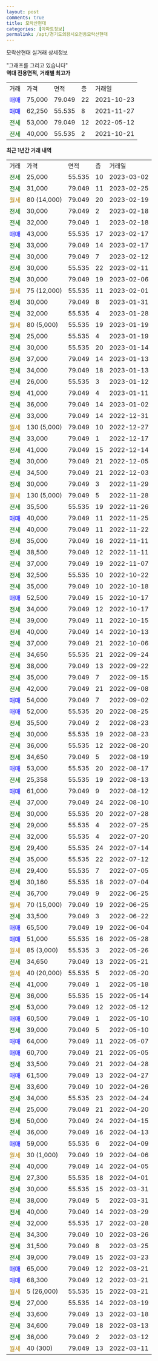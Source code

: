```yaml
---
layout: post
comments: true
title: 모락산현대
categories: [아파트정보]
permalink: /apt/경기도의왕시오전동모락산현대
---
```


모락산현대 실거래 상세정보

<script type="text/javascript">
  google.charts.load('current', {'packages':['line', 'corechart']});
  google.charts.setOnLoadCallback(drawChart);

  function drawChart() {
    var data = new google.visualization.DataTable();
    data.addColumn('date', '거래일');
    data.addColumn('number', "매매");
    data.addColumn('number', "전세");
    data.addColumn('number', "전매");

    data.addRows([[new Date(Date.parse("2023-03-02")), null, 25000, null], [new Date(Date.parse("2023-02-25")), null, 31000, null], [new Date(Date.parse("2023-02-19")), null, null, null], [new Date(Date.parse("2023-02-18")), null, 30000, null], [new Date(Date.parse("2023-02-18")), null, 32000, null], [new Date(Date.parse("2023-02-17")), 43000, null, null], [new Date(Date.parse("2023-02-17")), null, 33000, null], [new Date(Date.parse("2023-02-12")), null, 30000, null], [new Date(Date.parse("2023-02-11")), null, 30000, null], [new Date(Date.parse("2023-02-06")), null, 30000, null], [new Date(Date.parse("2023-02-01")), null, null, null], [new Date(Date.parse("2023-01-31")), null, 30000, null], [new Date(Date.parse("2023-01-28")), null, 32000, null], [new Date(Date.parse("2023-01-19")), null, null, null], [new Date(Date.parse("2023-01-19")), null, 25000, null], [new Date(Date.parse("2023-01-14")), null, 30000, null], [new Date(Date.parse("2023-01-13")), null, 37000, null], [new Date(Date.parse("2023-01-13")), null, 34000, null], [new Date(Date.parse("2023-01-12")), null, 26000, null], [new Date(Date.parse("2023-01-11")), null, 41000, null], [new Date(Date.parse("2023-01-02")), null, 36000, null], [new Date(Date.parse("2022-12-31")), null, 33000, null], [new Date(Date.parse("2022-12-27")), null, null, null], [new Date(Date.parse("2022-12-17")), null, 33000, null], [new Date(Date.parse("2022-12-14")), null, 41000, null], [new Date(Date.parse("2022-12-05")), null, 30000, null], [new Date(Date.parse("2022-12-03")), null, 34500, null], [new Date(Date.parse("2022-11-29")), null, 30000, null], [new Date(Date.parse("2022-11-28")), null, null, null], [new Date(Date.parse("2022-11-26")), null, 35500, null], [new Date(Date.parse("2022-11-25")), 40000, null, null], [new Date(Date.parse("2022-11-22")), null, 40000, null], [new Date(Date.parse("2022-11-11")), null, 35000, null], [new Date(Date.parse("2022-11-11")), null, 38500, null], [new Date(Date.parse("2022-11-07")), null, 37000, null], [new Date(Date.parse("2022-10-22")), null, 32500, null], [new Date(Date.parse("2022-10-18")), null, 35000, null], [new Date(Date.parse("2022-10-17")), 52500, null, null], [new Date(Date.parse("2022-10-17")), null, 34000, null], [new Date(Date.parse("2022-10-15")), null, 39000, null], [new Date(Date.parse("2022-10-13")), null, 40000, null], [new Date(Date.parse("2022-10-06")), null, 37000, null], [new Date(Date.parse("2022-09-24")), null, 34650, null], [new Date(Date.parse("2022-09-22")), null, 38000, null], [new Date(Date.parse("2022-09-15")), null, 35000, null], [new Date(Date.parse("2022-09-08")), null, 42000, null], [new Date(Date.parse("2022-09-02")), 54000, null, null], [new Date(Date.parse("2022-08-25")), 52000, null, null], [new Date(Date.parse("2022-08-23")), null, 35500, null], [new Date(Date.parse("2022-08-23")), null, 30000, null], [new Date(Date.parse("2022-08-20")), null, 36000, null], [new Date(Date.parse("2022-08-19")), null, 34650, null], [new Date(Date.parse("2022-08-17")), 53000, null, null], [new Date(Date.parse("2022-08-13")), null, 25358, null], [new Date(Date.parse("2022-08-12")), 61000, null, null], [new Date(Date.parse("2022-08-10")), null, 37000, null], [new Date(Date.parse("2022-07-28")), null, 30000, null], [new Date(Date.parse("2022-07-25")), null, 29000, null], [new Date(Date.parse("2022-07-20")), null, 32000, null], [new Date(Date.parse("2022-07-14")), null, 29400, null], [new Date(Date.parse("2022-07-12")), null, 35000, null], [new Date(Date.parse("2022-07-05")), null, 29400, null], [new Date(Date.parse("2022-07-04")), null, 30160, null], [new Date(Date.parse("2022-06-25")), null, 36700, null], [new Date(Date.parse("2022-06-25")), null, null, null], [new Date(Date.parse("2022-06-22")), null, 33500, null], [new Date(Date.parse("2022-06-04")), 65500, null, null], [new Date(Date.parse("2022-05-28")), 51000, null, null], [new Date(Date.parse("2022-05-26")), null, null, null], [new Date(Date.parse("2022-05-21")), null, 34650, null], [new Date(Date.parse("2022-05-20")), null, null, null], [new Date(Date.parse("2022-05-18")), null, 41000, null], [new Date(Date.parse("2022-05-14")), null, 36000, null], [new Date(Date.parse("2022-05-12")), null, 53000, null], [new Date(Date.parse("2022-05-10")), 60500, null, null], [new Date(Date.parse("2022-05-10")), null, 39000, null], [new Date(Date.parse("2022-05-07")), 64000, null, null], [new Date(Date.parse("2022-05-05")), 60700, null, null], [new Date(Date.parse("2022-04-28")), null, 33500, null], [new Date(Date.parse("2022-04-27")), 61500, null, null], [new Date(Date.parse("2022-04-26")), null, 33600, null], [new Date(Date.parse("2022-04-24")), null, 34000, null], [new Date(Date.parse("2022-04-20")), null, 25000, null], [new Date(Date.parse("2022-04-15")), null, 50000, null], [new Date(Date.parse("2022-04-13")), null, 36000, null], [new Date(Date.parse("2022-04-09")), 59000, null, null], [new Date(Date.parse("2022-04-06")), null, null, null], [new Date(Date.parse("2022-04-05")), null, 40000, null], [new Date(Date.parse("2022-04-01")), null, 27300, null], [new Date(Date.parse("2022-03-31")), null, 30000, null], [new Date(Date.parse("2022-03-31")), null, 38000, null], [new Date(Date.parse("2022-03-29")), null, 40000, null], [new Date(Date.parse("2022-03-28")), null, 32000, null], [new Date(Date.parse("2022-03-26")), null, 34300, null], [new Date(Date.parse("2022-03-25")), null, 31500, null], [new Date(Date.parse("2022-03-23")), null, 39000, null], [new Date(Date.parse("2022-03-21")), 65000, null, null], [new Date(Date.parse("2022-03-21")), 68300, null, null], [new Date(Date.parse("2022-03-21")), null, null, null], [new Date(Date.parse("2022-03-19")), null, 27000, null], [new Date(Date.parse("2022-03-18")), null, 33600, null], [new Date(Date.parse("2022-03-13")), null, 34600, null], [new Date(Date.parse("2022-03-12")), null, 36000, null], [new Date(Date.parse("2022-03-11")), null, null, null]]);

    var options = {
      hAxis: {
        format: 'yyyy/MM/dd'
      },    
      lineWidth: 0,
      pointsVisible: true,    
      title: '최근 1년간 유형별 실거래가 분포',
      legend: { position: 'bottom' }
    };

    var formatter = new google.visualization.NumberFormat({pattern:'###,###'} );
    formatter.format(data, 1);
    formatter.format(data, 2);
    
    setTimeout(function() {
        var chart = new google.visualization.LineChart(document.getElementById('columnchart_material'));
        chart.draw(data, (options));
        document.getElementById('loading').style.display = 'none';
    }, 200);
  }
</script>


<div id="loading" style="z-index:20; display: block; margin-left: 0px">"그래프를 그리고 있습니다"</div>
<div id="columnchart_material" style="width: 95%; margin-left: 0px; display: block"></div>
<!-- contents start -->
<b>역대 전용면적, 거래별 최고가</b>
<table class="sortable">
    <tr>
      <td>거래</td>
      <td>가격</td>
      <td>면적</td>
      <td>층</td>
      <td>거래일</td>
    </tr>
        <tr>
          <td><a style="color: blue">매매</a></td>
          <td>75,000</td>
          <td>79.049</td>
          <td>22</td>
          <td>2021-10-23</td>
        </tr>            <tr>
          <td><a style="color: blue">매매</a></td>
          <td>62,250</td>
          <td>55.535</td>
          <td>8</td>
          <td>2021-11-27</td>
        </tr>        
        <tr>
              <td><a style="color: darkgreen">전세</a></td>
              <td>53,000</td>
              <td>79.049</td>
              <td>12</td>
              <td>2022-05-12</td>
            </tr>            <tr>
              <td><a style="color: darkgreen">전세</a></td>
              <td>40,000</td>
              <td>55.535</td>
              <td>2</td>
              <td>2021-10-21</td>
            </tr>        
    
</table>

<b>최근 1년간 거래 내역</b>

<table class="sortable">
    <tr>
      <td>거래</td>
      <td>가격</td>
      <td>면적</td>
      <td>층</td>
      <td>거래일</td>
    </tr>
    <tr>
      <td><a style="color: darkgreen">전세</a></td>
      <td>25,000</td>
      <td>55.535</td>
      <td>10</td>
      <td>2023-03-02</td>
    </tr>          <tr>
      <td><a style="color: darkgreen">전세</a></td>
      <td>31,000</td>
      <td>79.049</td>
      <td>11</td>
      <td>2023-02-25</td>
    </tr>          <tr>
      <td><a style="color: darkgoldenrod">월세</a></td>
      <td>80 (14,000)</td>
      <td>79.049</td>
      <td>20</td>
      <td>2023-02-19</td>
    </tr>          <tr>
      <td><a style="color: darkgreen">전세</a></td>
      <td>30,000</td>
      <td>79.049</td>
      <td>2</td>
      <td>2023-02-18</td>
    </tr>          <tr>
      <td><a style="color: darkgreen">전세</a></td>
      <td>32,000</td>
      <td>79.049</td>
      <td>1</td>
      <td>2023-02-18</td>
    </tr>          <tr>
      <td><a style="color: blue">매매</a></td>
      <td>43,000</td>
      <td>55.535</td>
      <td>17</td>
      <td>2023-02-17</td>
    </tr>          <tr>
      <td><a style="color: darkgreen">전세</a></td>
      <td>33,000</td>
      <td>79.049</td>
      <td>14</td>
      <td>2023-02-17</td>
    </tr>          <tr>
      <td><a style="color: darkgreen">전세</a></td>
      <td>30,000</td>
      <td>79.049</td>
      <td>7</td>
      <td>2023-02-12</td>
    </tr>          <tr>
      <td><a style="color: darkgreen">전세</a></td>
      <td>30,000</td>
      <td>55.535</td>
      <td>22</td>
      <td>2023-02-11</td>
    </tr>          <tr>
      <td><a style="color: darkgreen">전세</a></td>
      <td>30,000</td>
      <td>79.049</td>
      <td>19</td>
      <td>2023-02-06</td>
    </tr>          <tr>
      <td><a style="color: darkgoldenrod">월세</a></td>
      <td>75 (12,000)</td>
      <td>55.535</td>
      <td>11</td>
      <td>2023-02-01</td>
    </tr>          <tr>
      <td><a style="color: darkgreen">전세</a></td>
      <td>30,000</td>
      <td>79.049</td>
      <td>8</td>
      <td>2023-01-31</td>
    </tr>          <tr>
      <td><a style="color: darkgreen">전세</a></td>
      <td>32,000</td>
      <td>55.535</td>
      <td>4</td>
      <td>2023-01-28</td>
    </tr>          <tr>
      <td><a style="color: darkgoldenrod">월세</a></td>
      <td>80 (5,000)</td>
      <td>55.535</td>
      <td>19</td>
      <td>2023-01-19</td>
    </tr>          <tr>
      <td><a style="color: darkgreen">전세</a></td>
      <td>25,000</td>
      <td>55.535</td>
      <td>4</td>
      <td>2023-01-19</td>
    </tr>          <tr>
      <td><a style="color: darkgreen">전세</a></td>
      <td>30,000</td>
      <td>55.535</td>
      <td>20</td>
      <td>2023-01-14</td>
    </tr>          <tr>
      <td><a style="color: darkgreen">전세</a></td>
      <td>37,000</td>
      <td>79.049</td>
      <td>14</td>
      <td>2023-01-13</td>
    </tr>          <tr>
      <td><a style="color: darkgreen">전세</a></td>
      <td>34,000</td>
      <td>79.049</td>
      <td>18</td>
      <td>2023-01-13</td>
    </tr>          <tr>
      <td><a style="color: darkgreen">전세</a></td>
      <td>26,000</td>
      <td>55.535</td>
      <td>3</td>
      <td>2023-01-12</td>
    </tr>          <tr>
      <td><a style="color: darkgreen">전세</a></td>
      <td>41,000</td>
      <td>79.049</td>
      <td>4</td>
      <td>2023-01-11</td>
    </tr>          <tr>
      <td><a style="color: darkgreen">전세</a></td>
      <td>36,000</td>
      <td>79.049</td>
      <td>14</td>
      <td>2023-01-02</td>
    </tr>          <tr>
      <td><a style="color: darkgreen">전세</a></td>
      <td>33,000</td>
      <td>79.049</td>
      <td>14</td>
      <td>2022-12-31</td>
    </tr>          <tr>
      <td><a style="color: darkgoldenrod">월세</a></td>
      <td>130 (5,000)</td>
      <td>79.049</td>
      <td>10</td>
      <td>2022-12-27</td>
    </tr>          <tr>
      <td><a style="color: darkgreen">전세</a></td>
      <td>33,000</td>
      <td>79.049</td>
      <td>1</td>
      <td>2022-12-17</td>
    </tr>          <tr>
      <td><a style="color: darkgreen">전세</a></td>
      <td>41,000</td>
      <td>79.049</td>
      <td>15</td>
      <td>2022-12-14</td>
    </tr>          <tr>
      <td><a style="color: darkgreen">전세</a></td>
      <td>30,000</td>
      <td>79.049</td>
      <td>21</td>
      <td>2022-12-05</td>
    </tr>          <tr>
      <td><a style="color: darkgreen">전세</a></td>
      <td>34,500</td>
      <td>79.049</td>
      <td>21</td>
      <td>2022-12-03</td>
    </tr>          <tr>
      <td><a style="color: darkgreen">전세</a></td>
      <td>30,000</td>
      <td>79.049</td>
      <td>3</td>
      <td>2022-11-29</td>
    </tr>          <tr>
      <td><a style="color: darkgoldenrod">월세</a></td>
      <td>130 (5,000)</td>
      <td>79.049</td>
      <td>5</td>
      <td>2022-11-28</td>
    </tr>          <tr>
      <td><a style="color: darkgreen">전세</a></td>
      <td>35,500</td>
      <td>55.535</td>
      <td>19</td>
      <td>2022-11-26</td>
    </tr>          <tr>
      <td><a style="color: blue">매매</a></td>
      <td>40,000</td>
      <td>79.049</td>
      <td>11</td>
      <td>2022-11-25</td>
    </tr>          <tr>
      <td><a style="color: darkgreen">전세</a></td>
      <td>40,000</td>
      <td>79.049</td>
      <td>11</td>
      <td>2022-11-22</td>
    </tr>          <tr>
      <td><a style="color: darkgreen">전세</a></td>
      <td>35,000</td>
      <td>79.049</td>
      <td>16</td>
      <td>2022-11-11</td>
    </tr>          <tr>
      <td><a style="color: darkgreen">전세</a></td>
      <td>38,500</td>
      <td>79.049</td>
      <td>12</td>
      <td>2022-11-11</td>
    </tr>          <tr>
      <td><a style="color: darkgreen">전세</a></td>
      <td>37,000</td>
      <td>79.049</td>
      <td>19</td>
      <td>2022-11-07</td>
    </tr>          <tr>
      <td><a style="color: darkgreen">전세</a></td>
      <td>32,500</td>
      <td>55.535</td>
      <td>10</td>
      <td>2022-10-22</td>
    </tr>          <tr>
      <td><a style="color: darkgreen">전세</a></td>
      <td>35,000</td>
      <td>79.049</td>
      <td>10</td>
      <td>2022-10-18</td>
    </tr>          <tr>
      <td><a style="color: blue">매매</a></td>
      <td>52,500</td>
      <td>79.049</td>
      <td>15</td>
      <td>2022-10-17</td>
    </tr>          <tr>
      <td><a style="color: darkgreen">전세</a></td>
      <td>34,000</td>
      <td>79.049</td>
      <td>12</td>
      <td>2022-10-17</td>
    </tr>          <tr>
      <td><a style="color: darkgreen">전세</a></td>
      <td>39,000</td>
      <td>79.049</td>
      <td>11</td>
      <td>2022-10-15</td>
    </tr>          <tr>
      <td><a style="color: darkgreen">전세</a></td>
      <td>40,000</td>
      <td>79.049</td>
      <td>14</td>
      <td>2022-10-13</td>
    </tr>          <tr>
      <td><a style="color: darkgreen">전세</a></td>
      <td>37,000</td>
      <td>79.049</td>
      <td>21</td>
      <td>2022-10-06</td>
    </tr>          <tr>
      <td><a style="color: darkgreen">전세</a></td>
      <td>34,650</td>
      <td>55.535</td>
      <td>21</td>
      <td>2022-09-24</td>
    </tr>          <tr>
      <td><a style="color: darkgreen">전세</a></td>
      <td>38,000</td>
      <td>79.049</td>
      <td>13</td>
      <td>2022-09-22</td>
    </tr>          <tr>
      <td><a style="color: darkgreen">전세</a></td>
      <td>35,000</td>
      <td>79.049</td>
      <td>7</td>
      <td>2022-09-15</td>
    </tr>          <tr>
      <td><a style="color: darkgreen">전세</a></td>
      <td>42,000</td>
      <td>79.049</td>
      <td>21</td>
      <td>2022-09-08</td>
    </tr>          <tr>
      <td><a style="color: blue">매매</a></td>
      <td>54,000</td>
      <td>79.049</td>
      <td>7</td>
      <td>2022-09-02</td>
    </tr>          <tr>
      <td><a style="color: blue">매매</a></td>
      <td>52,000</td>
      <td>55.535</td>
      <td>20</td>
      <td>2022-08-25</td>
    </tr>          <tr>
      <td><a style="color: darkgreen">전세</a></td>
      <td>35,500</td>
      <td>79.049</td>
      <td>2</td>
      <td>2022-08-23</td>
    </tr>          <tr>
      <td><a style="color: darkgreen">전세</a></td>
      <td>30,000</td>
      <td>55.535</td>
      <td>19</td>
      <td>2022-08-23</td>
    </tr>          <tr>
      <td><a style="color: darkgreen">전세</a></td>
      <td>36,000</td>
      <td>55.535</td>
      <td>12</td>
      <td>2022-08-20</td>
    </tr>          <tr>
      <td><a style="color: darkgreen">전세</a></td>
      <td>34,650</td>
      <td>79.049</td>
      <td>5</td>
      <td>2022-08-19</td>
    </tr>          <tr>
      <td><a style="color: blue">매매</a></td>
      <td>53,000</td>
      <td>55.535</td>
      <td>20</td>
      <td>2022-08-17</td>
    </tr>          <tr>
      <td><a style="color: darkgreen">전세</a></td>
      <td>25,358</td>
      <td>55.535</td>
      <td>19</td>
      <td>2022-08-13</td>
    </tr>          <tr>
      <td><a style="color: blue">매매</a></td>
      <td>61,000</td>
      <td>79.049</td>
      <td>9</td>
      <td>2022-08-12</td>
    </tr>          <tr>
      <td><a style="color: darkgreen">전세</a></td>
      <td>37,000</td>
      <td>79.049</td>
      <td>24</td>
      <td>2022-08-10</td>
    </tr>          <tr>
      <td><a style="color: darkgreen">전세</a></td>
      <td>30,000</td>
      <td>55.535</td>
      <td>20</td>
      <td>2022-07-28</td>
    </tr>          <tr>
      <td><a style="color: darkgreen">전세</a></td>
      <td>29,000</td>
      <td>55.535</td>
      <td>4</td>
      <td>2022-07-25</td>
    </tr>          <tr>
      <td><a style="color: darkgreen">전세</a></td>
      <td>32,000</td>
      <td>55.535</td>
      <td>4</td>
      <td>2022-07-20</td>
    </tr>          <tr>
      <td><a style="color: darkgreen">전세</a></td>
      <td>29,400</td>
      <td>55.535</td>
      <td>24</td>
      <td>2022-07-14</td>
    </tr>          <tr>
      <td><a style="color: darkgreen">전세</a></td>
      <td>35,000</td>
      <td>55.535</td>
      <td>22</td>
      <td>2022-07-12</td>
    </tr>          <tr>
      <td><a style="color: darkgreen">전세</a></td>
      <td>29,400</td>
      <td>55.535</td>
      <td>7</td>
      <td>2022-07-05</td>
    </tr>          <tr>
      <td><a style="color: darkgreen">전세</a></td>
      <td>30,160</td>
      <td>55.535</td>
      <td>18</td>
      <td>2022-07-04</td>
    </tr>          <tr>
      <td><a style="color: darkgreen">전세</a></td>
      <td>36,700</td>
      <td>79.049</td>
      <td>9</td>
      <td>2022-06-25</td>
    </tr>          <tr>
      <td><a style="color: darkgoldenrod">월세</a></td>
      <td>70 (15,000)</td>
      <td>79.049</td>
      <td>19</td>
      <td>2022-06-25</td>
    </tr>          <tr>
      <td><a style="color: darkgreen">전세</a></td>
      <td>33,500</td>
      <td>79.049</td>
      <td>3</td>
      <td>2022-06-22</td>
    </tr>          <tr>
      <td><a style="color: blue">매매</a></td>
      <td>65,500</td>
      <td>79.049</td>
      <td>19</td>
      <td>2022-06-04</td>
    </tr>          <tr>
      <td><a style="color: blue">매매</a></td>
      <td>51,000</td>
      <td>55.535</td>
      <td>16</td>
      <td>2022-05-28</td>
    </tr>          <tr>
      <td><a style="color: darkgoldenrod">월세</a></td>
      <td>85 (3,000)</td>
      <td>55.535</td>
      <td>3</td>
      <td>2022-05-26</td>
    </tr>          <tr>
      <td><a style="color: darkgreen">전세</a></td>
      <td>34,650</td>
      <td>79.049</td>
      <td>13</td>
      <td>2022-05-21</td>
    </tr>          <tr>
      <td><a style="color: darkgoldenrod">월세</a></td>
      <td>40 (20,000)</td>
      <td>55.535</td>
      <td>5</td>
      <td>2022-05-20</td>
    </tr>          <tr>
      <td><a style="color: darkgreen">전세</a></td>
      <td>41,000</td>
      <td>79.049</td>
      <td>1</td>
      <td>2022-05-18</td>
    </tr>          <tr>
      <td><a style="color: darkgreen">전세</a></td>
      <td>36,000</td>
      <td>55.535</td>
      <td>15</td>
      <td>2022-05-14</td>
    </tr>          <tr>
      <td><a style="color: darkgreen">전세</a></td>
      <td>53,000</td>
      <td>79.049</td>
      <td>12</td>
      <td>2022-05-12</td>
    </tr>          <tr>
      <td><a style="color: blue">매매</a></td>
      <td>60,500</td>
      <td>79.049</td>
      <td>1</td>
      <td>2022-05-10</td>
    </tr>          <tr>
      <td><a style="color: darkgreen">전세</a></td>
      <td>39,000</td>
      <td>79.049</td>
      <td>5</td>
      <td>2022-05-10</td>
    </tr>          <tr>
      <td><a style="color: blue">매매</a></td>
      <td>64,000</td>
      <td>79.049</td>
      <td>11</td>
      <td>2022-05-07</td>
    </tr>          <tr>
      <td><a style="color: blue">매매</a></td>
      <td>60,700</td>
      <td>79.049</td>
      <td>21</td>
      <td>2022-05-05</td>
    </tr>          <tr>
      <td><a style="color: darkgreen">전세</a></td>
      <td>33,500</td>
      <td>79.049</td>
      <td>21</td>
      <td>2022-04-28</td>
    </tr>          <tr>
      <td><a style="color: blue">매매</a></td>
      <td>61,500</td>
      <td>79.049</td>
      <td>13</td>
      <td>2022-04-27</td>
    </tr>          <tr>
      <td><a style="color: darkgreen">전세</a></td>
      <td>33,600</td>
      <td>79.049</td>
      <td>10</td>
      <td>2022-04-26</td>
    </tr>          <tr>
      <td><a style="color: darkgreen">전세</a></td>
      <td>34,000</td>
      <td>55.535</td>
      <td>23</td>
      <td>2022-04-24</td>
    </tr>          <tr>
      <td><a style="color: darkgreen">전세</a></td>
      <td>25,000</td>
      <td>79.049</td>
      <td>21</td>
      <td>2022-04-20</td>
    </tr>          <tr>
      <td><a style="color: darkgreen">전세</a></td>
      <td>50,000</td>
      <td>79.049</td>
      <td>24</td>
      <td>2022-04-15</td>
    </tr>          <tr>
      <td><a style="color: darkgreen">전세</a></td>
      <td>36,000</td>
      <td>79.049</td>
      <td>16</td>
      <td>2022-04-13</td>
    </tr>          <tr>
      <td><a style="color: blue">매매</a></td>
      <td>59,000</td>
      <td>55.535</td>
      <td>6</td>
      <td>2022-04-09</td>
    </tr>          <tr>
      <td><a style="color: darkgoldenrod">월세</a></td>
      <td>30 (1,000)</td>
      <td>79.049</td>
      <td>19</td>
      <td>2022-04-06</td>
    </tr>          <tr>
      <td><a style="color: darkgreen">전세</a></td>
      <td>40,000</td>
      <td>79.049</td>
      <td>14</td>
      <td>2022-04-05</td>
    </tr>          <tr>
      <td><a style="color: darkgreen">전세</a></td>
      <td>27,300</td>
      <td>55.535</td>
      <td>18</td>
      <td>2022-04-01</td>
    </tr>          <tr>
      <td><a style="color: darkgreen">전세</a></td>
      <td>30,000</td>
      <td>55.535</td>
      <td>15</td>
      <td>2022-03-31</td>
    </tr>          <tr>
      <td><a style="color: darkgreen">전세</a></td>
      <td>38,000</td>
      <td>79.049</td>
      <td>5</td>
      <td>2022-03-31</td>
    </tr>          <tr>
      <td><a style="color: darkgreen">전세</a></td>
      <td>40,000</td>
      <td>79.049</td>
      <td>14</td>
      <td>2022-03-29</td>
    </tr>          <tr>
      <td><a style="color: darkgreen">전세</a></td>
      <td>32,000</td>
      <td>55.535</td>
      <td>17</td>
      <td>2022-03-28</td>
    </tr>          <tr>
      <td><a style="color: darkgreen">전세</a></td>
      <td>34,300</td>
      <td>79.049</td>
      <td>10</td>
      <td>2022-03-26</td>
    </tr>          <tr>
      <td><a style="color: darkgreen">전세</a></td>
      <td>31,500</td>
      <td>79.049</td>
      <td>8</td>
      <td>2022-03-25</td>
    </tr>          <tr>
      <td><a style="color: darkgreen">전세</a></td>
      <td>39,000</td>
      <td>79.049</td>
      <td>15</td>
      <td>2022-03-23</td>
    </tr>          <tr>
      <td><a style="color: blue">매매</a></td>
      <td>65,000</td>
      <td>79.049</td>
      <td>12</td>
      <td>2022-03-21</td>
    </tr>          <tr>
      <td><a style="color: blue">매매</a></td>
      <td>68,300</td>
      <td>79.049</td>
      <td>12</td>
      <td>2022-03-21</td>
    </tr>          <tr>
      <td><a style="color: darkgoldenrod">월세</a></td>
      <td>5 (26,000)</td>
      <td>55.535</td>
      <td>15</td>
      <td>2022-03-21</td>
    </tr>          <tr>
      <td><a style="color: darkgreen">전세</a></td>
      <td>27,000</td>
      <td>55.535</td>
      <td>14</td>
      <td>2022-03-19</td>
    </tr>          <tr>
      <td><a style="color: darkgreen">전세</a></td>
      <td>33,600</td>
      <td>79.049</td>
      <td>13</td>
      <td>2022-03-18</td>
    </tr>          <tr>
      <td><a style="color: darkgreen">전세</a></td>
      <td>34,600</td>
      <td>79.049</td>
      <td>18</td>
      <td>2022-03-13</td>
    </tr>          <tr>
      <td><a style="color: darkgreen">전세</a></td>
      <td>36,000</td>
      <td>79.049</td>
      <td>2</td>
      <td>2022-03-12</td>
    </tr>          <tr>
      <td><a style="color: darkgoldenrod">월세</a></td>
      <td>40 (300)</td>
      <td>79.049</td>
      <td>13</td>
      <td>2022-03-11</td>
    </tr>      </table>
<!-- contents end -->    


